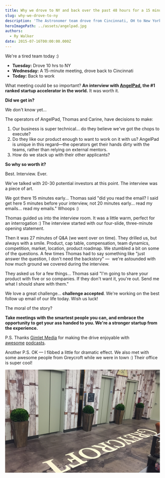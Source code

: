```yaml
---
title: Why we drove to NY and back over the past 48 hours for a 15 minute meeting
slug: why-we-drove-to-ny
description: 'The Astronomer team drove from Cincinnati, OH to New York, NY for a fifteen minute meeting with the top accelerator in the world. Now...why did we do that?'
heroImagePath: ../assets/angelpad.jpg
authors:
  - Ry Walker
date: 2015-07-16T00:00:00.000Z
---
```


We're a tired team today :)

- **Tuesday:** Drove 10 hrs to NY
- **Wednesday:** A 15-minute meeting, drove back to Cincinnati
- **Today:** Back to work

What meeting could be so important? **An interview with [AngelPad](https://angelpad.org/b/accelerator-rankings-2015/), the #1 ranked startup accelerator in the world.** It was worth it.  
  
**Did we get in?**

We don't know yet...

The operators of AngelPad, Thomas and Carine, have decisions to make:

1. Our business is super technical...&nbsp;do they believe we've got the chops to execute?
2. Do they like our product enough to want to work on it with us? AngelPad is unique in this regard—the operators get their hands dirty with the teams, rather than relying on external mentors.
3. How do we stack up with their other applicants?

**So why so worth it?**

Best. Interview. Ever.

We've talked with 20-30 potential investors at this point. The interview was a piece of art.

We got there 15 minutes early... Thomas said "did you read the email? I said get here 5 minutes before your interview, not 20 minutes early... read my emails... read my emails." Whoops :)

Thomas guided us into the interview room. It was a little warm, perfect for an interrogation :) The interview started with our four-slide, three-minute opening statement.

Then it was 27 minutes of Q&A (we went over on time). They drilled us, but always with a smile. Product, cap table, compensation, team dynamics, competition, market, location, product roadmap. We stumbled a bit on some of the questions. A few times Thomas had to say something like "just answer the question, I don't need the backstory" —&nbsp; we're astounded with how much ground we covered during the interview.

They asked us for a few things... Thomas said "I'm going to share your product with five or so companies. If they don't want it, you're out. Send me what I should share with them."

We love a great challenge... **challenge accepted**. We're working on the best follow up email of our life today. Wish us luck!

The moral of the story?

**Take meetings with the smartest people you can, and embrace the opportunity to get your ass handed to you. We're a stronger startup from the experience.**

P.S. Thanks [Gimlet Media](https://gimletmedia.com/) for making the drive enjoyable with [awesome](https://gimletmedia.com/show/mystery-show/)&nbsp;[podcasts](https://gimletmedia.com/show/startup/).  
  
Another P.S. OK —&nbsp;I fibbed a little for dramatic effect. We also met with some awesome people from Greycroft while we were in town :) Their office is super cool!

![greycroft.jpg](../assets/greycroft.jpg "greycroft.jpg")

